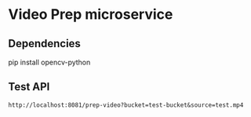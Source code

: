 # Video Prep microservice

## Dependencies
pip install opencv-python


## Test API
```
http://localhost:8081/prep-video?bucket=test-bucket&source=test.mp4
```
